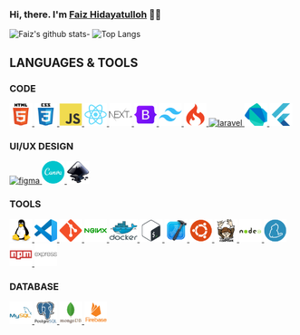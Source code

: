 ### Hi, there. I'm <a href="https://www.linkedin.com/in/faiz-hidayatulloh-9b1615157/" target="_blank">Faiz Hidayatulloh</a> 👋🏼

![Faiz's github stats](https://github-readme-stats-faizhid.vercel.app/api?username=hid0&show_icons=true&theme=vue-dark&count_private=true)- ![Top Langs](https://github-readme-stats-faizhid.vercel.app/api/top-langs?username=hid0&show_icons=true&theme=vue-dark&count_private=true)

<!-- [![Github Badge](https://img.shields.io/github/followers/hid0?style=social)](https://github.com/hid0)
[![Linkedin Badge]()](https://www.linkedin.com/in/faiz-hidayatulloh-9b1615157/)
[![Instagram Badge]()]()
[![Gmail Badge]()](mailto:faizhid11@gmail.com)
[![Twitter Badge](https://img.shields.io/twitter/url?url=https%3A%2F%2Ftwitter.com%2Ffaiz14_)](https://twitter.com/faiz14_)
[![Website Badge]()](https://faizhid.xyz) -->

## LANGUAGES & TOOLS

### CODE

  <a href="https://www.w3.org/html/" target="_blank">
    <img
      src="https://raw.githubusercontent.com/devicons/devicon/master/icons/html5/html5-original-wordmark.svg"
      alt="html5"
      width="40"
      height="40"
    />
  </a>
  <a href="https://www.w3schools.com/css/" target="_blank">
    <img
      src="https://raw.githubusercontent.com/devicons/devicon/master/icons/css3/css3-original-wordmark.svg"
      alt="css3"
      width="40"
      height="40"
    />
  </a>
  <a href="https://www.javascript.com/" target="_blank">
    <img
      src="https://raw.githubusercontent.com/devicons/devicon/master/icons/javascript/javascript-original.svg"
      alt="js"
      width="40"
      height="40"
    />
  </a>
  <a href="https://www.reactjs.org/" target="_blank">
    <img
      src="https://raw.githubusercontent.com/devicons/devicon/master/icons/react/react-original.svg"
      alt="reactjs"
      width="40"
      height="40"
    />
  </a>
  <a href="https://www.nextjs.org/" target="_blank">
    <img
      src="https://raw.githubusercontent.com/devicons/devicon/master/icons/nextjs/nextjs-original-wordmark.svg"
      alt="reactjs"
      width="40"
      height="40"
    />
  </a>
  </a>
  <a href="https://getbootstrap.com/" target="_blank">
    <img
      src="https://raw.githubusercontent.com/devicons/devicon/master/icons/bootstrap/bootstrap-original.svg"
      alt="bootstrap"
      width="40"
      height="40"
    />
  </a>
  <a href="https://www.tailwindcss.com/" target="_blank">
    <img
      src="https://raw.githubusercontent.com/devicons/devicon/master/icons/tailwindcss/tailwindcss-plain.svg"
      alt="tailwindcss"
      width="40"
      height="40"
    />
  </a>
  <a href="https://www.codeigniter.com/" target="_blank">
    <img
      src="https://raw.githubusercontent.com/devicons/devicon/master/icons/codeigniter/codeigniter-plain.svg"
      alt="codeigniter"
      width="40"
      height="40"
    />
  </a>
  <a href="https://www.laravel.com/" target="_blank">
    <img
      src="https://laravel.com/img/logomark.min.svg"
      alt="laravel"
      width="40"
      height="40"
    />
  </a>
  <a href="https://www.dart.dev/" target="_blank">
    <img
      src="https://raw.githubusercontent.com/devicons/devicon/master/icons/dart/dart-original.svg"
      alt="dart"
      width="40"
      height="40"
    />
  </a>
  <a href="https://www.flutter.dev/" target="_blank">
    <img
      src="https://raw.githubusercontent.com/devicons/devicon/master/icons/flutter/flutter-original.svg"
      alt="flutter"
      width="40"
      height="40"
    />
  </a>

### UI/UX DESIGN

  <a href="https://www.figma.com/" target="_blank">
    <img
      src="https://www.vectorlogo.zone/logos/figma/figma-icon.svg"
      alt="figma"
      width="40"
      height="40"
    />
  </a>
  <a href="https://www.canva.com/" target="_blank">
    <img
      src="https://raw.githubusercontent.com/devicons/devicon/master/icons/canva/canva-original.svg"
      alt="canva"
      width="40"
      height="40"
    />
  </a>
  <a href="https://www.inkscape.com/" target="_blank">
    <img
      src="https://raw.githubusercontent.com/devicons/devicon/master/icons/inkscape/inkscape-original.svg"
      alt="inkscape"
      width="40"
      height="40"
    />
  </a>

### TOOLS

  <a href="https://linux.org" target="_blank">
    <img
      src="https://raw.githubusercontent.com/devicons/devicon/master/icons/linux/linux-original.svg"
      alt="linux"
      width="40"
      height="40"
    />
  </a>
  <a href="https://code.visualstudio.com" target="_blank">
    <img
      src="https://raw.githubusercontent.com/devicons/devicon/master/icons/vscode/vscode-original.svg"
      alt="vscode"
      width="40"
      height="40"
    />
  </a>
  <a href="https://www.git-scm.com/" target="_blank">
    <img
      src="https://raw.githubusercontent.com/devicons/devicon/master/icons/git/git-original.svg"
      alt="nginx"
      width="40"
      height="40"
    />
  </a>
  <a href="https://www.nginx.com/" target="_blank">
    <img
      src="https://raw.githubusercontent.com/devicons/devicon/master/icons/nginx/nginx-original.svg"
      alt="nginx"
      width="40"
      height="40"
    />
  </a>
  <a href="https://www.docker.com/" target="_blank">
    <img
      src="https://raw.githubusercontent.com/devicons/devicon/master/icons/docker/docker-original-wordmark.svg"
      alt="docker"
      width="50"
      height="40"
    />
  </a>
  <a href="https://www.gnu.org/software/bash/" target="_blank">
    <img
      src="https://raw.githubusercontent.com/devicons/devicon/master/icons/bash/bash-original.svg"
      alt="bash"
      width="40"
      height="40"
    />
  </a>
  <a href="https://developer.apple.com/xcode/" target="_blank">
    <img
      src="https://raw.githubusercontent.com/devicons/devicon/master/icons/xcode/xcode-original.svg"
      alt="xcode"
      width="40"
      height="40"
    />
  </a>
  <a href="https://www.ubuntu.com" target="_blank">
    <img
      src="https://raw.githubusercontent.com/devicons/devicon/master/icons/ubuntu/ubuntu-plain.svg"
      alt="ubuntu"
      width="40"
      height="40"
    />
  </a>
  <a href="https://www.getcomposer.org" target="_blank">
    <img
      src="https://raw.githubusercontent.com/devicons/devicon/master/icons/composer/composer-original.svg"
      alt="composer"
      width="40"
      height="40"
    />
  </a>
  <a href="https://nodejs.com/" target="_blank">
    <img
      src="https://raw.githubusercontent.com/devicons/devicon/master/icons/nodejs/nodejs-original-wordmark.svg"
      alt="nodejs"
      width="40"
      height="40"
    />
  </a>
  <a href="https://yarnpkg.com/" target="_blank">
    <img
      src="https://raw.githubusercontent.com/devicons/devicon/master/icons/yarn/yarn-original.svg"
      alt="yarn"
      width="40"
      height="40"
    />
  </a>
  <a href="https://www.npmjs.com/" target="_blank">
    <img
      src="https://raw.githubusercontent.com/devicons/devicon/master/icons/npm/npm-original-wordmark.svg"
      alt="npm"
      width="40"
      height="40"
    />
  </a>
  <a href="https://www.expressjs.com/" target="_blank">
    <img
      src="https://raw.githubusercontent.com/devicons/devicon/master/icons/express/express-original-wordmark.svg"
      alt="npm"
      width="40"
      height="40"
    />
  </a>

### DATABASE

  <a href="https://www.mysql.com" target="_blank">
    <img
      src="https://raw.githubusercontent.com/devicons/devicon/master/icons/mysql/mysql-original-wordmark.svg"
      alt="mysql"
      width="40"
      height="40"
    />
  </a>
  <a href="https://www.postgresql.org/" target="_blank">
    <img
      src="https://raw.githubusercontent.com/devicons/devicon/master/icons/postgresql/postgresql-original-wordmark.svg"
      alt="postgreSQL"
      width="40"
      height="40"
    />
  </a>
  <a href="https://www.mongodb.com" target="_blank">
    <img
      src="https://raw.githubusercontent.com/devicons/devicon/master/icons/mongodb/mongodb-original-wordmark.svg"
      alt="mongoDB"
      width="40"
      height="40"
    />
  </a>
  <a href="https://firebase.google.com/" target="_blank">
    <img
      src="https://raw.githubusercontent.com/devicons/devicon/master/icons/firebase/firebase-plain-wordmark.svg"
      alt="firebase"
      width="40"
      height="40"
    />
  </a>
